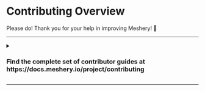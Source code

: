 # <a name="contributing">Contributing Overview</a>

Please do! Thank you for your help in improving Meshery! :balloon:

---

<details>

  <summary><h3>Find the complete set of contributor guides at https://docs.meshery.io/project/contributing</h3></summary>

All contributors are welcome. Not sure where to start? Please see the [newcomers welcome guide](https://layer5.io/community/newcomers) for how, where, and why to contribute. This project is community-built and welcomes collaboration. Contributors are expected to adhere to our [Code of Conduct](CODE_OF_CONDUCT.md).

All set to contribute? Grab an open issue with the [help-wanted label](../../labels/help%20wanted) and jump in. Join our [Slack channel](https://slack.meshery.io) and engage in conversation. Create a [new issue](/../../issues/new/choose) if needed. All [pull requests](/../../pulls) should ideally reference an open [issue](/../../issues). Include keywords in your pull request descriptions, as well as commit messages, to [automatically close related issues in GitHub](https://help.github.com/en/github/managing-your-work-on-github/closing-issues-using-keywords).

**Sections**

- <a name="contributing">General Contribution Flow</a>
  - <a href="#commit-signing">Developer Certificate of Origin</a>
- Meshery Contribution Flow
  - <a href="#contributing-docs">Meshery Documentation</a>
  - <a href="#contributing-meshery">Meshery Backend</a>
    - <a href="#adapter">Writing a Meshery Adapter</a>
  - <a href="#contributing-ui">Meshery UI</a>
    Relevant coding style guidelines are the Go Code Review Comments and the Formatting and style section of Peter Bourgon's Go: Best Practices for Production Environments.
  - <a href="#contributing-mesheryctl">Mesheryctl Documentation</a>
    - <a href="https://docs.google.com/spreadsheets/d/1q63sIGAuCnIeDs8PeM-0BAkNj8BBgPUXhLbe1Y-318o/edit#gid=0">Command Reference and Tracker</a>

# <a name="contributing">General Contribution Flow</a>

To contribute to Meshery, please follow the fork-and-pull request workflow described [here](docs/CONTRIBUTING-gitflow.md).

## Issues & Pull Requests

### Creating an Issue

Before **creating** an Issue i.e for `features`/`bugs`/`improvements` please follow these steps:


1. Search existing Issues before creating a new Issue (look to see if the Issue has already been created).
1. If it doesn't exist create a new Issue giving as much context as possible (please take note and select the correct Issue type, for example `bug`, `documentation` or `feature`.
1. If you wish to work on the Issue once it has been triaged, please include this in your Issue description.

### Working on an Issue

Before working on an existing Issue please follow these steps:

1. Comment asking for the Issue to be assigned to you.
1. To best position yourself for Issues assignment, we recommend that you:
    1. Confirm that you have read the CONTRIBUTING.md.
    1. Have a functional development environment (have built and are able to run the project).
    1. Convey your intended approach to solving the issue.
    1. Put each of these items in writing in one or more comments.
1. After the Issue is assigned to you, you can start working on it.
1. In general, **only** start working on this Issue (and open a Pull Request) when it has been assigned to you. Doing so will prevent confusion, duplicate work (some of which may go unaccepted given its duplicity), incidental stepping on toes, and the headache involved for maintainers and contributors alike as Issue assignments collide and heads bump together.
1. Reference the Issue in your Pull Request (for example `This PR fixes #123`). so that the corresponding Issue is automatically closed upon merge of your Pull Request.

> Notes:
>
> - Check the `Assignees` box at the top of the page to see if the Issue has been assigned to someone else before requesting this be assigned to you. If the issue has a current Assignee, but appears to be inactive, politely inquire with the current Assignee as to whether they are still working on a solution and/or if you might collaborate with them.
> - Only request to be assigned an Issue if you know how to work on it.
> - If an Issue is unclear, ask questions to get more clarity before asking to have the Issue assigned to you; avoid asking "what do I do next? how do I fix this?" (see the item above this line)
> - An Issue can be assigned to multiple people, if you all agree to collaborate on the Issue (the Pull Request can contain commits from different collaborators)
> - Any Issues that has no activity after 2 weeks will be unassigned and re-assigned to someone else.

## Reviewing Pull Requests

We welcome everyone to review Pull Requests. It is a great way to learn, network, and support each other.

### DOs

- Use inline comments to explain your suggestions
- Use inline suggestions to propose changes
- Exercise patience and empathy while offering critiques of the works of others.

### DON'Ts

- Do not repeat feedback, this creates more noise than value (check the existing conversation), use GitHub reactions if you agree/disagree with a comment
- Do not blindly approve Pull Requests to improve your GitHub contributors graph

## <a name="commit-signing">Signing-off on Commits (Developer Certificate of Origin)</a>

To contribute to this project, you must agree to the Developer Certificate of
Origin (DCO) for each commit you make. The DCO is a simple statement that you,
as a contributor, have the legal right to make the contribution.

See the [DCO](https://developercertificate.org) file for the full text of what you must agree to
and how it works [here](https://github.com/probot/dco#how-it-works).
To signify that you agree to the DCO for contributions, you simply add a line to each of your
git commit messages:

```
Signed-off-by: Jane Smith <jane.smith@example.com>
```

In most cases, you can add this signoff to your commit automatically with the
`-s` or `--signoff` flag to `git commit`. You must use your real name and a reachable email
address (sorry, no pseudonyms or anonymous contributions). An example of signing off on a commit:

```
$ commit -s -m “my commit message w/signoff”
```

To ensure all your commits are signed, you may choose to add this alias to your global `.gitconfig`:

_~/.gitconfig_

```
[alias]
  amend = commit -s --amend
  cm = commit -s -m
  commit = commit -s
```

Or you may configure your IDE, for example, Visual Studio Code to automatically sign-off commits for you:

<a href="https://user-images.githubusercontent.com/7570704/64490167-98906400-d25a-11e9-8b8a-5f465b854d49.png" ><img src="https://user-images.githubusercontent.com/7570704/64490167-98906400-d25a-11e9-8b8a-5f465b854d49.png" width="50%"><a>

## <a name="contributing-docs">Documentation Contribution Flow</a>

Please contribute! Meshery documentation uses GitHub Pages to host the docs site. Learn more about [Meshery's documentation framework](https://docs.google.com/document/d/17guuaxb0xsfutBCzyj2CT6OZiFnMu9w4PzoILXhRXSo/edit?usp=sharing). The process of contributing follows this flow:

1. Create a fork, if you have not already, by following the steps described [here](docs/CONTRIBUTING-gitflow.md)
1. In the local copy of your fork, navigate to the docs folder.
   `cd docs`
1. Create and checkout a new branch to make changes within
   `git checkout -b <my-changes>`
1. Edit/add documentation.
   `vi <specific page>.md`
1. Add redirect link on the old page (only when a new page is created that replaces the old page)
1. Run site locally to preview changes.
   `make docs`

- **Note:** _From the Makefile, this command is actually running `$ bundle exec jekyll serve --drafts --livereload --config _config_dev.yml`. If this command causes errors try running the server without Livereload with this command: `$ bundle exec jekyll serve --drafts --config _config_dev.yml`. Just keep in mind you will have to manually restart the server to reflect any changes made without Livereload. There are two Jekyll configuration, `jekyll serve` for developing locally and `jekyll build` when you need to generate the site artifacts for production._

1. Commit, [sign-off](#commit-signing), and push changes to your remote branch.
   `git push origin <my-changes>`
1. Open a pull request (in your web browser) against our main repo: https://github.com/meshery/meshery.

_Alternatively, LiveReload is available as an option during development: with jekyll serve --livereload no more manual page refresh. 

`bundle exec jekyll serve --drafts --livereload --incremental --config _config_dev.yml`


## <a name="contributing-meshery">Meshery Contribution Flow</a>

Meshery is written in `Go` (Golang) and leverages Go Modules. UI is built on React and Next.js. To make building and packaging easier a `Makefile` is included in the main repository folder.

Relevant coding style guidelines are the [Go Code Review Comments](https://code.google.com/p/go-wiki/wiki/CodeReviewComments) and the _Formatting and style_ section of Peter Bourgon's [Go: Best
Practices for Production Environments](https://peter.bourgon.org/go-in-production/#formatting-and-style).

**Please note**: All `make` commands should be run in a terminal from within the Meshery's main folder.

### Prerequisites for building Meshery in your development environment:

1. Go version 1.21.1 must be installed if you want to build and/or make changes to the existing code. The binary `go1.21.1` should be available in your path. If you don't want to disturb your existing version of Go, then follow these [instructions](https://go.dev/doc/manage-install#:~:text=and%20run%20them.-,Installing%20multiple%20Go%20versions,-You%20can%20install) to keep multiple versions of Go in your system.
2. `GOPATH` environment variable should be configured appropriately
3. `npm` and `node` should be installed on your machine, preferably the latest versions.
4. Fork this repository (`git clone https://github.com/meshery/meshery.git`), and clone your forked version of Meshery to your development environment, preferably outside `GOPATH`.
5. `golangci-lint` should be installed if you want to test Go code, for MacOS and linux users.

#### Build and Run Meshery Server

Before you can access the Meshery UI, you need to install the UI dependencies,

```sh
make ui-setup
```

and then build and export the UI

```sh
make ui-build
```

To build & run Meshery Server, run the following command:

```sh
make server
```

Any time changes are made to the Go code, you will have to stop the server and run the above command again.
Once the Meshery server is up and running, you should be able to access Meshery on your `localhost` on port `9081` at `http://localhost:9081`.

**Please note**: If you see "Meshery Development Incompatible" while trying to sign into Meshery Server, then follow these steps:

<img src="./docs/assets/img/meshery-development-incompatible-error.png" width="50%">

Potential Solution:

-  Go to your meshery folder in your local-system where you’ve cloned it.
Execute:

- `git remote add upstream https://github.com/meshery/meshery`
- `git fetch upstream`
- Restart the meshery server
- Additionally, before restarting the server, if you like to pull the latest changes, you can do: `git pull upstream master`
### UI Development Server

If you want to work on the UI, it will be a good idea to use the included UI development server. You can run the UI development server by running the following command:

```
make ui
```

Once you have the server configured, and running successfully on the default port `http://localhost:9081`, you may proceed to access the Meshery UI at `http://localhost:3000`.
Any UI changes made now will automatically be recompiled and served in the browser.

To access the [Meshery UI Development Server](#ui-development-server) on port `3000`, you will need to select your **Cloud Provider** by navigating to `localhost:9081` after running the Meshery server.

**Please note**: When running `make server` on the macOS platform, some may face errors with the crypto module in Go. This is caused due to invalid C headers in Clang installed with XCode platform tools. Replacing Clang with gcc by adding `export CC=gcc` to .bashrc / .zshrc should fix the issue. More information on the issue can be found [here](https://github.com/golang/go/issues/30072)

**Please Note** : Little minor things where you can face some issues in the windows platform -

1. Meshery requires gcc at the `make server` step, **x64 windows** architecture can face issues while finding the best **GCC compiler**, You can install [tdm64-GCC](https://jmeubank.github.io/tdm-gcc/) which worked smoothly but many compilers other than that can cause issues, you also have to set an environment variable for this step.

2. Installing `make` in windows requires you to install [choco](https://chocolatey.org/install) first, which makes it easier to install `make` then, It requires security access which can only be done in admin mode.

#### Tests

Users can now test their code changes on their local machine against the CI checks implemented through golang-ci lint.

To test code changes on your local machine, run the following command:

```
make golangci-run
```

#### Building Docker image

To build a Docker image of Meshery, please ensure you have `Docker` installed to be able to build the image. Now, run the following command to build the Docker image:

```sh
make docker
```

#### <a name="adapter">Writing a Meshery Adapter</a>

Meshery uses adapters to provision and interact with different service meshes. Follow these instructions to create a new adapter or modify an existing adapter.

1. Get the proto buf spec file from Meshery repo:
   `wget https://raw.githubusercontent.com/meshery/meshery/master/server/meshes/meshops.proto`
1. Generate code
   1. Using Go as an example, do the following:
      - install the protocol buffer compiler: https://grpc.io/docs/protoc-installation/
      - add GOPATH to PATH: `export PATH=$PATH:$(go env GOPATH)/bin`
      - install the protocol compiler plugins for go:
               `go install google.golang.org/protobuf/cmd/protoc-gen-go@latest`
               `go install google.golang.org/grpc/cmd/protoc-gen-go-grpc@latest`
      - create a directory _meshes_
      - Generate Go code:
         	`protoc --proto_path=. --go_out=meshes --go_opt=paths=source_relative --go-grpc_out=meshes --go-grpc_opt=paths=source_relative meshops.proto`

   1. For other languages, please refer to gRPC.io for language-specific guides.
1. Implement the service methods and expose the gRPC server on a port of your choice (e.g. 10000).

_Tip:_ The [Meshery adapter for Istio](https://github.com/meshery/meshery-istio) is a good reference adapter to use as an example of a Meshery adapter written in Go.

#### <a name="meshery-istio">Running Meshery Adapter (Meshery-Istio)</a>

**Meshery-Istio** is a pre-written example of Meshery Adapter written in Go. Follow these instructions to run meshery-istio to avoid errors related to Meshery Adapters

1. Fork [Meshery-Istio](https://github.com/meshery/meshery-istio)
2. Clone your fork locally
3. Run this command from the root directory of **meshery-istio**
   ```sh
   make run
   ```
4. Try connecting to port 10000 as Meshery Adapter URL

## <a name="contributing-ui">UI Contribution Flow</a>

Meshery is written in `Go` (Golang) and leverages Go Modules. UI is built on React, Billboard.js and Next.js. To make building and packaging easier a `Makefile` is included in the main repository folder.

![ui/assets/img/readme/meshery_ui.png](ui/assets/img/readme/meshery_ui.png)

### Install UI dependencies

To install/update the UI dependencies:

```
make ui-setup
```

### Build and export UI

To build and export the UI code:

```
make ui-build
```

### Build and run Meshery Server

To build & run Meshery Server:

```
make server
```

Now that the UI code is built, Meshery UI will be available at `http://localhost:9081`.
Any time changes are made to the UI code, the above code will have to run to rebuild the UI.

### UI Development Server

If you want to work on the UI, it will be a good idea to use the included UI development server. You can run the UI development server by running the following command:

```
make ui
```

Once you have the server configured, and running successfully on the default port `http://localhost:9081`, you may proceed to access the Meshery UI at `http://localhost:3000`.
Any UI changes made now will automatically be recompiled and served in the browser.

### Running Meshery from IDE

If you want to run Meshery from IDE like Goland, VSCode. set below environment variable

```
PROVIDER_BASE_URLS="https://cloud.layer5.io"
PORT=9081
DEBUG=true
ADAPTER_URLS=localhost:10000 localhost:10001 localhost:10002 localhost:10003 localhost:10004 localhost:10005 localhost:10006 localhost:10007 localhost:10008 localhost:10009
```

go tool argument

```shell
-tags draft
```

### UI Lint Rules

We are using ES-Lint to maintain code quality & consistency in our UI Code. To make sure your PR passes all the UI & ES-Lint Tests, please see below :

- Remember to run `make ui-lint` & `make ui-provider-lint` if you are making changes in Meshery-UI & Provider-UI respectively.
- The above commands will only fix some basic indenting rules. You will have to manually check your code to ensure there are no duplications, un-used variables or un-declared constants.
- We will soon be adding Pre-Commit Hooks to make sure you get to know your errors before you commit the code.
- In case you are unable to fix your lint errors, ping us on our [Slack](https://slack.meshery.io).


# Using Sistent in Meshery UI

## Overview

Meshery UI utilizes three component libraries:

1. Material-UI (MUI) v4
2. Material-UI (MUI) v5
3. Sistent

While MUI v4 and v5 are being phased out, Sistent is now the preferred component library. Sistent internally uses MUI v5, and Meshery UI globally still relies on MUI v4. This can lead to conflicts between themes when Sistent components are used directly.

## The `UseSistent` Wrapper

To resolve theme conflicts and ensure proper functionality, a custom wrapper called `UseSistent` has been created. This wrapper provides the Sistent theme to its child components.

## Usage Guidelines

1. Wrap any custom component that exclusively uses Sistent components with `UseSistent`.
2. Individual Sistent components can also be wrapped with `UseSistent`.
3. Avoid using MUI v4 components within a component wrapped with `UseSistent`.

## Examples

### Example 1: Wrapping a custom component

```jsx
import { UseSistent } from './UseSistent';
import { Button, TextField } from 'sistent';

const MyCustomForm = () => (
  <UseSistent>
    <form>
      <TextField label="Name" />
      <Button>Submit</Button>
    </form>
  </UseSistent>
);
```

### Example 2: Wrapping an individual Sistent component

```jsx
import { UseSistent } from './UseSistent';
import { DataGrid } from 'sistent';

const MyDataGridComponent = ({ data }) => (
  <UseSistent>
    <DataGrid rows={data} columns={columns} />
  </UseSistent>
);
```

### Example 3: Incorrect usage (avoid this)

```jsx
import { UseSistent } from './UseSistent';
import { Button } from 'sistent';
import { TextField } from '@material-ui/core'; // MUI v4

// Don't do this!
const IncorrectUsage = () => (
  <UseSistent>
    <Button>Sistent Button</Button>
    <TextField label="MUI v4 TextField" /> {/* This will cause conflicts */}
  </UseSistent>
);
```

## Best Practices

1. Gradually migrate components to use Sistent instead of MUI v4 or v5.
2. Always wrap Sistent components or custom components using Sistent with `UseSistent`.
3. Keep MUI v4 components separate from Sistent components to avoid theme conflicts.



## <a name="contributing-mesheryctl">Mesheryctl Documentation</a>

### mesheryctl

`mesheryctl` is the CLI client for Meshery.

### Contributing

Please refer to the [Meshery Contributing Guidelines](https://docs.meshery.io/project/contributing/contributing-cli) for setting up your development environment and the [mesheryctl Command Reference and Tracker](https://docs.google.com/spreadsheets/d/1q63sIGAuCnIeDs8PeM-0BAkNj8BBgPUXhLbe1Y-318o/edit#gid=0) for current status of `mesheryctl`.

For a quick introduction to `mesheryctl`, checkout [Beginner's guide to contributing to Meshery and mesheryctl](https://youtu.be/hh_kFLZx3G4).

### Building and running `mesheryctl`

The [`/mesheryctl`](https://github.com/meshery/meshery/tree/master/mesheryctl) folder contains the complete code for `mesheryctl`.

`mesheryctl` is written in Golang or the Go Programming Language. For development use Go version 1.15+.

After making changes, run `make` in the `mesheryctl` folder to build the binary. You can then use the binary by, say, `./mesheryctl system start`.

### `mesheryctl` command reference

- See user-facing, documentation of the `mesheryctl` commands is available in the [Meshery Docs](https://docs.meshery.io/reference/mesheryctl).
- See contributor-facing design spec for [Meshery CLI Commands and Documentation](https://docs.google.com/document/d/1xRlFpElRmybJ3WacgPKXgCSiQ2poJl3iCCV1dAalf0k/edit#heading=h.5fucij4hc5wt) for a complete reference of `mesheryctl`.

### General guidelines and resources

`mesheryctl` might be the interface that the users first have with Meshery. As such, `mesheryctl` needs to provide a great UX.

The following principles should be taken in mind while designing `mesheryctl` commands-

1. Provide user experiences that are familiar.
2. Make the commands and their behavior intuitive.
3. Avoid long commands with chained series of flags.
4. Design with automated testing in mind, e.g. provide possibility to specify output format as json (-o json) for easy inspection of command response.

Part of delivering a great user experience is providing intuitive interfaces. In the case of `mesheryctl`, we should take inspiration from and deliver similar user experiences as popular CLIs do in this ecosystem, like `kubectl` and `docker`. Here is relevant `kubectl` information to reference - [Kubectl SIG CLI Community Meeting Minutes](https://docs.google.com/document/u/2/d/1r0YElcXt6G5mOWxwZiXgGu_X6he3F--wKwg-9UBc29I/edit#), [contributing to kubectl](https://github.com/kubernetes/community/blob/master/sig-cli/CONTRIBUTING.md), [code](https://github.com/kubernetes/kubernetes/tree/master/pkg/kubectl/cmd/config).

`mesheryctl` uses the [Cobra](https://github.com/spf13/cobra) framework. A good first-step towards contributing to `mesheryctl` would be to familiarise yourself with the [Cobra concepts](https://github.com/spf13/cobra#concepts).

For manipulating config files, `mesheryctl` uses [Viper](https://github.com/spf13/viper).

A central `struct` is maintained in the `mesheryctl/internal/cli/root/config/config.go` file. These are updated and should be used for getting the Meshery configuration.

For logs, `mesheryctl` uses [Logrus](https://github.com/sirupsen/logrus). Going through the docs and understanding the different [log-levels](https://github.com/sirupsen/logrus#level-logging) will help a lot.

`mesheryctl` uses [golangci-lint](https://github.com/golangci/golangci-lint). Refer to it for lint checks.

All contributors are invited to review [pull requests](https://github.com/meshery/meshery/pulls) on `mesheryctl` as on other Meshery components.

# <a name="maintaining"> Reviews</a>

All contributors are invited to review pull requests. See this short video on [how to review a pull request](https://www.youtube.com/watch?v=isLfo7jfE6g&feature=youtu.be).

# New to Git?

Resources: https://lab.github.com and https://try.github.com/

### License

This repository and site are available as open-source under the terms of the [Apache 2.0 License](https://opensource.org/licenses/Apache-2.0).

</details>

---
